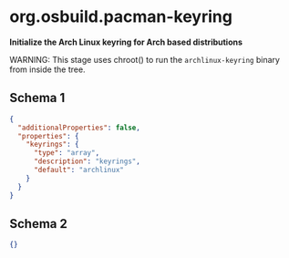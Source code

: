 
# org.osbuild.pacman-keyring

**Initialize the Arch Linux keyring for Arch based distributions**

WARNING: This stage uses chroot() to run the `archlinux-keyring` binary
from inside the tree.

## Schema 1

```json
{
  "additionalProperties": false,
  "properties": {
    "keyrings": {
      "type": "array",
      "description": "keyrings",
      "default": "archlinux"
    }
  }
}
```

## Schema 2

```json
{}
```
